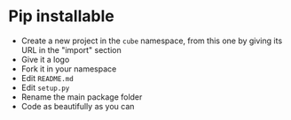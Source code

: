 # Pip installable

- Create a new project in the `cube` namespace, from this one by giving its 
URL in the "import" section
- Give it a logo
- Fork it in your namespace
- Edit `README.md`
- Edit `setup.py`
- Rename the main package folder
- Code as beautifully as you can
